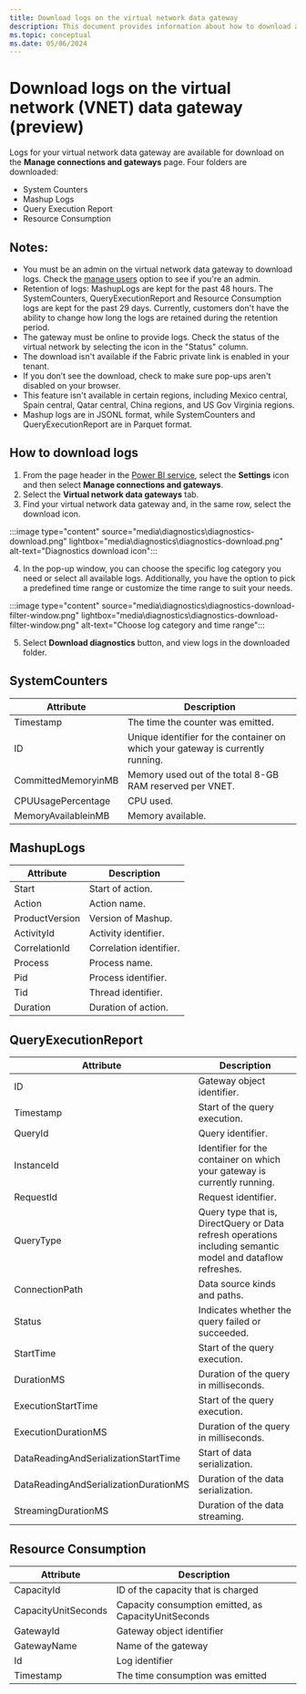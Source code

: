 ```yaml
---
title: Download logs on the virtual network data gateway
description: This document provides information about how to download and interpret virtual network (VNet) data gateways logs.
ms.topic: conceptual
ms.date: 05/06/2024
---
```


# Download logs on the virtual network (VNET) data gateway (preview)

Logs for your virtual network data gateway are available for download on the **Manage connections and gateways** page. Four folders are downloaded:

- System Counters
- Mashup Logs
- Query Execution Report
- Resource Consumption

## Notes:

- You must be an admin on the virtual network data gateway to download logs. Check the [manage users](manage-data-gateways.md) option to see if you're an admin.
- Retention of logs: MashupLogs are kept for the past 48 hours. The SystemCounters, QueryExecutionReport and Resource Consumption logs are kept for the past 29 days. Currently, customers don't have the ability to change how long the logs are retained during the retention period.
- The gateway must be online to provide logs. Check the status of the virtual network by selecting the icon in the "Status" column. 
- The download isn't available if the Fabric private link is enabled in your tenant.
- If you don’t see the download, check to make sure pop-ups aren't disabled on your browser.
- This feature isn't available in certain regions, including Mexico central, Spain central, Qatar central, China regions, and US Gov Virginia regions.
- Mashup logs are in JSONL format, while SystemCounters and QueryExecutionReport are in Parquet format.

## How to download logs

1. From the page header in the [Power BI service](https://app.powerbi.com), select the **Settings** icon and then select **Manage connections and gateways**.
2. Select the **Virtual network data gateways** tab.
3. Find your virtual network data gateway and, in the same row, select the download icon.

:::image type="content" source="media\diagnostics\diagnostics-download.png" lightbox="media\diagnostics\diagnostics-download.png" alt-text="Diagnostics download icon":::

4. In the pop-up window, you can choose the specific log category you need or select all available logs. Additionally, you have the option to pick a predefined time range or customize the time range to suit your needs.

:::image type="content" source="media\diagnostics\diagnostics-download-filter-window.png" lightbox="media\diagnostics\diagnostics-download-filter-window.png" alt-text="Choose log category and time range":::

5. Select **Download diagnostics** button, and view logs in the downloaded folder.

## SystemCounters

| Attribute | Description |
| --- | --- |
| Timestamp | The time the counter was emitted. |
| ID | Unique identifier for the container on which your gateway is currently running. |
| CommittedMemoryinMB | Memory used out of the total 8-GB RAM reserved per VNET. |
| CPUUsagePercentage | CPU used. |
| MemoryAvailableinMB | Memory available. |

## MashupLogs

| Attribute | Description |
| --- | --- |
| Start | Start of action. |
| Action | Action name. |
| ProductVersion | Version of Mashup. |
| ActivityId | Activity identifier. |
| CorrelationId | Correlation identifier. |
| Process | Process name. |
| Pid | Process identifier. |
| Tid | Thread identifier. |
| Duration | Duration of action. |

## QueryExecutionReport

| Attribute | Description |
| --- | --- |
| ID | Gateway object identifier. |
| Timestamp | Start of the query execution. |
| QueryId | Query identifier. |
| InstanceId | Identifier for the container on which your gateway is currently running. |
| RequestId | Request identifier. |
| QueryType | Query type that is, DirectQuery or Data refresh operations including semantic model and dataflow refreshes. |
| ConnectionPath | Data source kinds and paths. |
| Status | Indicates whether the query failed or succeeded. |
| StartTime | Start of the query execution. |
| DurationMS | Duration of the query in milliseconds. |
| ExecutionStartTime | Start of the query execution. |
| ExecutionDurationMS | Duration of the query in milliseconds. |
| DataReadingAndSerializationStartTime | Start of data serialization. |
| DataReadingAndSerializationDurationMS | Duration of the data serialization. |
| StreamingDurationMS | Duration of the data streaming. |

## Resource Consumption

| Attribute | Description |
| --- | --- |
| CapacityId | ID of the capacity that is charged |
| CapacityUnitSeconds | Capacity consumption emitted, as CapacityUnitSeconds |
| GatewayId | Gateway object identifier |
| GatewayName | Name of the gateway |
| Id | Log identifier |
| Timestamp | The time consumption was emitted |